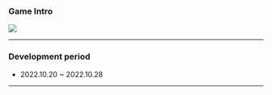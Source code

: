 ### Game Intro
![](https://hexagonal-asiago-39b.notion.site/image/https%3A%2F%2Fs3-us-west-2.amazonaws.com%2Fsecure.notion-static.com%2Fc349936e-7271-4777-9696-868204dfc832%2F%25E1%2584%2589%25E1%2585%25B3%25E1%2584%258F%25E1%2585%25B3%25E1%2584%2585%25E1%2585%25B5%25E1%2586%25AB%25E1%2584%2589%25E1%2585%25A3%25E1%2586%25BA_2023-07-25_%25E1%2584%258B%25E1%2585%25A9%25E1%2584%2592%25E1%2585%25AE_2.22.41.png?table=block&id=b54792c8-e153-4b78-b0b2-898698fcfbdf&spaceId=69a6b6d4-a507-493f-a58d-268cdf0f6876&width=2000&userId=&cache=v2)

---
### Development period
- 2022.10.20 ~ 2022.10.28

---
